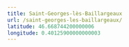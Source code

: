 ```yaml
---
title: Saint-Georges-lès-Baillargeaux
url: /saint-georges-les-baillargeaux/
latitude: 46.668744200000006
longitude: 0.40125900000000003
---
```

